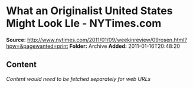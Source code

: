 # What an Originalist United States Might Look LIe - NYTimes.com

**Source:** http://www.nytimes.com/2011/01/09/weekinreview/09rosen.html?hpw=&pagewanted=print
**Folder:** Archive
**Added:** 2011-01-16T20:48:20




## Content
*Content would need to be fetched separately for web URLs*
